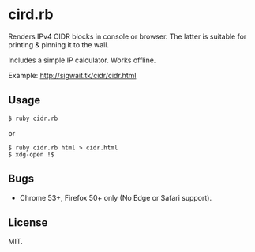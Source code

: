 # cird.rb

Renders IPv4 CIDR blocks in console or browser. The latter is suitable
for printing & pinning it to the wall.

Includes a simple IP calculator. Works offline.

Example: http://sigwait.tk/cidr/cidr.html

## Usage

~~~
$ ruby cidr.rb
~~~
or

~~~
$ ruby cidr.rb html > cidr.html
$ xdg-open !$
~~~

## Bugs

* Chrome 53+, Firefox 50+ only (No Edge or Safari support).

## License

MIT.
